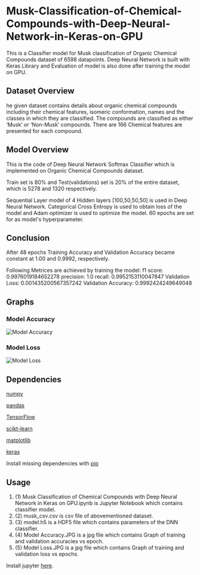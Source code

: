 # Musk-Classification-of-Chemical-Compounds-with-Deep-Neural-Network-in-Keras-on-GPU

This is a Classifier model for Musk classification of Organic Chemical Compounds dataset of 6598 datapoints. Deep Neural Network is built with Keras Library and Evaluation of model is also done after training the model on GPU.

## Dataset Overview

he given dataset contains details about organic chemical compounds including their chemical features, isomeric conformation, names and the classes in which they are classified. The compounds are classified as either ‘Musk’ or ‘Non-Musk’ compounds.  There are 166 Chemical features are presented for each compound.

## Model Overview

This is the code of Deep Neural Network Softmax Classifier which is implemented on Organic Chemical Compounds dataset.

Train set is 80% and Test(validations) set is 20% of the entire dataset, which is 5278 and 1320 respectively.

Sequential Layer model of 4 Hidden layers [100,50,50,50] is used in Deep Neural Network. Categorical Cross Entropy is used to obtain loss of the model and Adam optimizer is used to optimize the model. 60 epochs are set for as model's hyperparameter.

## Conclusion

After 48 epochs Training Accuracy and Validation Accuracy became constant at 1.00 and 0.9992, respectively. 

Following Metrices are achieved by training the model:
f1 score: 0.9976019184652278
precision: 1.0
recall: 0.9952153110047847
Validation Loss: 0.001435200567357242
Validation Accuracy: 0.9992424249649048

## Graphs
### Model Accuracy
![Model Accuracy](https://github.com/ajaychouhan-nitbhopal/Musk-Classification-of-Chemical-Compounds-with-Deep-Neural-Network-in-Keras-on-GPU/blob/main/(4)_Model_Accuracy.jpg?raw=true)

### Model Loss
![Model Loss](https://github.com/ajaychouhan-nitbhopal/Musk-Classification-of-Chemical-Compounds-with-Deep-Neural-Network-in-Keras-on-GPU/blob/main/(5)_Model_Loss.jpg?raw=true)


## Dependencies

[numpy](https://numpy.org/)

[pandas](https://pandas.pydata.org/)

[TensorFlow](https://www.tensorflow.org/api_docs/python/tf/keras)

[scikt-learn](https://scikit-learn.org/stable/)

[matplotlib](https://matplotlib.org/)

[keras](https://keras.io/)

Install missing dependencies with [pip](https://pip.pypa.io/en/stable/)

## Usage
1. (1) Musk Classification of Chemical Compounds with Deep Neural Network in Keras on GPU.ipynb is Jupyter Notebook which contains classifier model.
2. (2) musk_csv.csv is csv file of abovementioned dataset.
3. (3) model.h5 is a HDF5 file which contains parameters of the DNN classifier.
4. (4) Model Accuracy.JPG is a jpg file which contains Graph of training and validation accuracies vs epoch.
5. (5) Model Loss.JPG is a jpg file which contains Graph of training and validation loss vs epochs.

Install jupyter [here](https://jupyter.org/install).
